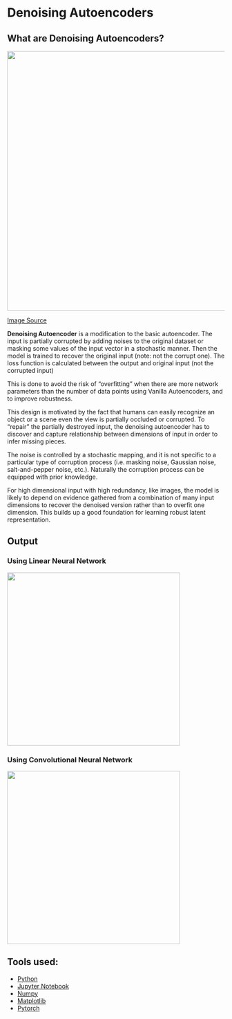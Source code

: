 # Denoising Autoencoders

## What are Denoising Autoencoders?

<img src="https://lilianweng.github.io/posts/2018-08-12-vae/denoising-autoencoder-architecture.png" width="600">

[Image Source](https://lilianweng.github.io/posts/2018-08-12-vae/)

**Denoising Autoencoder** is a modification to the basic autoencoder. 
The input is partially corrupted by adding noises to the original dataset or masking some values of the input vector in a stochastic manner. 
Then the model is trained to recover the original input (note: not the corrupt one). The loss function is calculated between the output and original input (not the corrupted input)

This is done to avoid the risk of “overfitting” when there are more network parameters than the number of data points using Vanilla Autoencoders, and to improve robustness.

This design is motivated by the fact that humans can easily recognize an object or a scene even the view is partially occluded or corrupted. 
To “repair” the partially destroyed input, the denoising autoencoder has to discover and capture relationship between dimensions of input in order to infer missing pieces.

The noise is controlled by a stochastic mapping, and it is not specific to a particular type of corruption process (i.e. masking noise, Gaussian noise, salt-and-pepper noise, etc.). 
Naturally the corruption process can be equipped with prior knowledge.

For high dimensional input with high redundancy, like images, the model is likely to depend on evidence gathered from a combination of many input dimensions to recover the denoised version rather than to overfit one dimension. 
This builds up a good foundation for learning robust latent representation.

## Output

### Using Linear Neural Network

<img src="https://i.imgur.com/aQf5K7B.png" width="400">

### Using Convolutional Neural Network

<img src="https://i.imgur.com/R1XLgiq.png" width="400">

## Tools used:

* [Python](https://www.python.org/)
* [Jupyter Notebook](https://jupyter.org/)
* [Numpy](https://numpy.org/)
* [Matplotlib](https://matplotlib.org/)
* [Pytorch](https://pytorch.org/)
